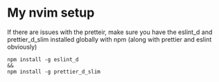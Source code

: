 # My nvim setup

If there are issues with the pretteir, make sure you have the eslint_d and prettier_d_slim installed globally with npm (along with prettier and eslint obviously)

```
npm install -g eslint_d
&&
npm install -g prettier_d_slim
```
